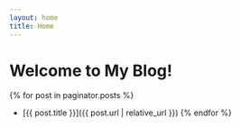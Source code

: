 ```yaml
---
layout: home
title: Home
---
```


# Welcome to My Blog!

{% for post in paginator.posts %}
  - [{{ post.title }}]({{ post.url | relative_url }})
{% endfor %}
